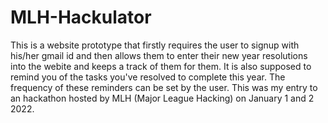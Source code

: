 # MLH-Hackulator
This is a website prototype that firstly requires the user to signup with his/her gmail id and then allows them to enter their new year resolutions into the webite and keeps a track of them for them. It is also supposed to remind you of the tasks you've resolved to complete this year. The frequency of these reminders can be set by the user.
This was my entry to an hackathon hosted by MLH (Major League Hacking) on January 1 and 2 2022.
